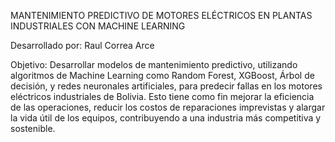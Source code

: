MANTENIMIENTO PREDICTIVO DE MOTORES ELÉCTRICOS EN PLANTAS INDUSTRIALES CON MACHINE LEARNING

Desarrollado por: Raul Correa Arce

Objetivo: Desarrollar modelos de mantenimiento predictivo, utilizando algoritmos de Machine Learning como Random Forest, 
          XGBoost, Árbol de decisión, y redes neuronales artificiales, para predecir fallas en los motores eléctricos industriales de Bolivia. 
          Esto tiene como fin mejorar la eficiencia de las operaciones, reducir los costos de reparaciones imprevistas y alargar la vida útil de los equipos, 
          contribuyendo a una industria más competitiva y sostenible.

